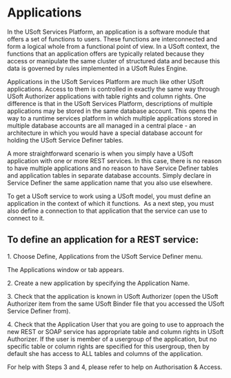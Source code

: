 # Applications

In the USoft Services Platform, an application is a software module that offers a set of functions to users. These functions are interconnected and form a logical whole from a functional point of view. In a USoft context, the functions that an application offers are typically related because they access or manipulate the same cluster of structured data and because this data is governed by rules implemented in a USoft Rules Engine.

Applications in the USoft Services Platform are much like other USoft applications. Access to them is controlled in exactly the same way through USoft Authorizer applications with table rights and column rights. One difference is that in the USoft Services Platform, descriptions of multiple applications may be stored in the same database account. This opens the way to a runtime services platform in which multiple applications stored in multiple database accounts are all managed in a central place - an architecture in which you would have a special database account for holding the USoft Service Definer tables.

A more straightforward scenario is when you simply have a USoft application with one or more REST services. In this case, there is no reason to have multiple applications and no reason to have Service Definer tables and application tables in separate database accounts. Simply declare in Service Definer the same application name that you also use elsewhere.

To get a USoft service to work using a USoft model, you must define an application in the context of which it functions.  As a next step, you must also define a connection to that application that the service can use to connect to it.

## To define an application for a REST service:

1. Choose Define, Applications from the USoft Service Definer menu.

The Applications window or tab appears.

2. Create a new application by specifying the Application Name.

3. Check that the application is known in USoft Authorizer (open the USoft Authorizer item from the same USoft Binder file that you accessed the USoft Service Definer from).

4. Check that the Application User that you are going to use to approach the new REST or SOAP service has appropriate table and column rights in USoft Authorizer. If the user is member of a usergroup of the application, but no specific table or column rights are specified for this usergroup, then by default she has access to ALL tables and columns of the application.

For help with Steps 3 and 4, please refer to help on Authorisation & Access.

 